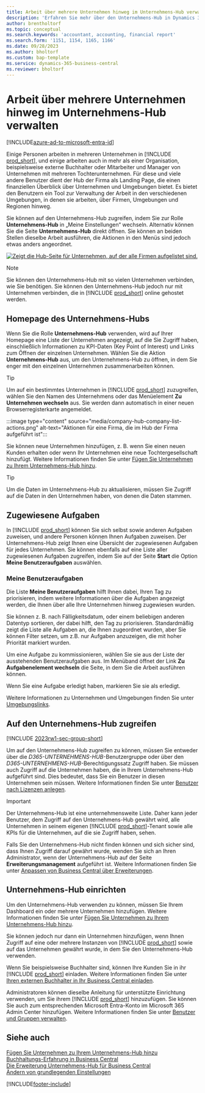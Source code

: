 ```yaml
---
title: Arbeit über mehrere Unternehmen hinweg im Unternehmens-Hub verwalten
description: 'Erfahren Sie mehr über den Unternehmens-Hub in Dynamics 365 Business Central, mit dem Sie Ihre Arbeit unternehmensübergreifend verwalten.'
author: brentholtorf
ms.topic: conceptual
ms.search.keywords: 'accountant, accounting, financial report'
ms.search.form: '1151, 1154, 1165, 1166'
ms.date: 09/28/2023
ms.author: bholtorf
ms.custom: bap-template
ms.service: dynamics-365-business-central
ms.reviewer: bholtorf
---
```


# <a name="manage-work-across-multiple-companies-in-the-company-hub"></a>Arbeit über mehrere Unternehmen hinweg im Unternehmens-Hub verwalten

[!INCLUDE[azure-ad-to-microsoft-entra-id](~/../shared-content/shared/azure-ad-to-microsoft-entra-id.md)]

Einige Personen arbeiten in mehreren Unternehmen in [!INCLUDE [prod_short](includes/prod_short.md)], und einige arbeiten auch in mehr als einer Organisation, beispielsweise externe Buchhalter oder Mitarbeiter und Manager von Unternehmen mit mehreren Tochterunternehmen. Für diese und viele andere Benutzer dient der Hub der Firma als Landing Page, die einen finanziellen Überblick über Unternehmen und Umgebungen bietet. Es bietet den Benutzern ein Tool zur Verwaltung der Arbeit in den verschiedenen Umgebungen, in denen sie arbeiten, über Firmen, Umgebungen und Regionen hinweg.  

Sie können auf den Unternehmens-Hub zugreifen, indem Sie zur Rolle **Unternehmens-Hub** in „Meine Einstellungen“ wechseln. Alternativ können Sie die Seite **Unternehmens-Hub** direkt öffnen. Sie können an beiden Stellen dieselbe Arbeit ausführen, die Aktionen in den Menüs sind jedoch etwas anders angeordnet.  

[![Zeigt die Hub-Seite für Unternehmen, auf der alle Firmen aufgelistet sind.](media/company-hub.png)](media/company-hub.png#lightbox)  

> [!NOTE]
> Sie können den Unternehmens-Hub mit so vielen Unternehmen verbinden, wie Sie benötigen. Sie können den Unternehmens-Hub jedoch nur mit Unternehmen verbinden, die in [!INCLUDE [prod_short](includes/prod_short.md)] online gehostet werden.

## <a name="company-hub-home-page"></a>Homepage des Unternehmens-Hubs

Wenn Sie die Rolle **Unternehmens-Hub** verwenden, wird auf Ihrer Homepage eine Liste der Unternehmen angezeigt, auf die Sie Zugriff haben, einschließlich Informationen zu KPI-Daten (Key Point of Interest) und Links zum Öffnen der einzelnen Unternehmen. <!--You can customize the dashboard to show the data points that you want to see by adding or removing columns. For example, you might want to see taxes that are due, how many open sales documents each company has, or the number of purchase invoices that are due next week. You can configure the view to suit your needs. If you have added many companies, you can use filters to sort your view.--> Wählen Sie die Aktion **Unternehmens-Hub** aus, um den Unternehmens-Hub zu öffnen, in dem Sie enger mit den einzelnen Unternehmen zusammenarbeiten können.  

> [!TIP]
> Um auf ein bestimmtes Unternehmen in [!INCLUDE [prod_short](includes/prod_short.md)] zuzugreifen, wählen Sie den Namen des Unternehmens oder das Menüelement **Zu Unternehmen wechseln** aus. Sie werden dann automatisch in einer neuen Browserregisterkarte angemeldet.

:::image type="content" source="media/company-hub-company-list-actions.png" alt-text="Aktionen für eine Firma, die im Hub der Firma aufgeführt ist":::

Sie können neue Unternehmen hinzufügen, z. B. wenn Sie einen neuen Kunden erhalten oder wenn Ihr Unternehmen eine neue Tochtergesellschaft hinzufügt. Weitere Informationen finden Sie unter [Fügen Sie Unternehmen zu Ihrem Unternehmens-Hub hinzu](company-hub-add-company.md).  

> [!TIP]
> Um die Daten im Unternehmens-Hub zu aktualisieren, müssen Sie Zugriff auf die Daten in den Unternehmen haben, von denen die Daten stammen.

<!--## Company details

In the **Company Hub** page, you can see more information about each company by choosing the name of the company that you want to learn more about. This opens the **Company Details** pane, where you can see additional information, such as the following:  

* Cash account balances  
* Cash flow forecast  
* Overdue purchase invoices  
* Overdue sales invoices  

> [!TIP]
> You can launch predefined Excel workbooks from the **Reports** tab in the ribbon. These Excel workbooks are designed as ready-to-print key financial statements and reports, but you can also modify them to fit your needs. For more information, see [Analyzing Financial Statements in Microsoft Excel](finance-analyze-excel.md).  

Otherwise, close the details pane and continue to the next company.  -->

## <a name="assigned-tasks"></a>Zugewiesene Aufgaben

In [!INCLUDE [prod_short](includes/prod_short.md)] können Sie sich selbst sowie anderen Aufgaben zuweisen, und andere Personen können Ihnen Aufgaben zuweisen. Der Unternehmens-Hub zeigt Ihnen eine Übersicht der zugewiesenen Aufgaben für jedes Unternehmen. Sie können ebenfalls auf eine Liste aller zugewiesenen Aufgaben zugreifen, indem Sie auf der Seite **Start** die Option **Meine Benutzeraufgaben** auswählen.  

<!--In the client company, you also have cues that call out tasks assigned to you in this particular client.  -->

### <a name="my-user-tasks"></a>Meine Benutzeraufgaben

Die Liste **Meine Benutzeraufgaben** hilft Ihnen dabei, Ihren Tag zu priorisieren, indem weitere Informationen über die Aufgaben angezeigt werden, die Ihnen über alle Ihre Unternehmen hinweg zugewiesen wurden.  

Sie können z. B. nach Fälligkeitsdatum, oder einem beliebigen anderen Datentyp sortieren, der dabei hilft, den Tag zu priorisieren. Standardmäßig zeigt die Liste alle Aufgaben an, die Ihnen zugeordnet wurden, aber Sie können Filter setzen, um z.B. nur Aufgaben anzuzeigen, die mit hoher Priorität markiert wurden.  

Um eine Aufgabe zu kommissionieren, wählen Sie sie aus der Liste der ausstehenden Benutzeraufgaben aus. Im Menüband öffnet der Link **Zu Aufgabenelement wechseln** die Seite, in dem Sie die Arbeit ausführen können.  

Wenn Sie eine Aufgabe erledigt haben, markieren Sie sie als erledigt.  

Weitere Informationen zu Unternehmen und Umgebungen finden Sie unter [Umgebungslinks](company-hub-add-company.md#environment-links).  

## <a name="access-the-company-hub"></a>Auf den Unternehmens-Hub zugreifen

[!INCLUDE [2023rw1-sec-group-short](includes/2023rw1-sec-group-short.md)]

Um auf den Unternehmens-Hub zugreifen zu können, müssen Sie entweder über die *D365-UNTERNEHMENS-HUB*-Benutzergruppe oder über den *D365-UNTERNEHMENS-HUB*-Berechtigungssatz Zugriff haben. Sie müssen auch Zugriff auf die Unternehmen haben, die in Ihrem Unternehmens-Hub aufgeführt sind. Dies bedeutet, dass Sie ein Benutzer in diesen Unternehmen sein müssen. Weitere Informationen finden Sie unter [Benutzer nach Lizenzen anlegen](ui-how-users-permissions.md).  

> [!IMPORTANT]
> Der Unternehmens-Hub ist eine unternehmensweite Liste. Daher kann jeder Benutzer, dem Zugriff auf den Unternehmens-Hub gewährt wird, alle Unternehmen in seinem eigenen [!INCLUDE [prod_short](includes/prod_short.md)]-Tenant sowie alle KPIs für die Unternehmen, auf die sie Zugriff haben, sehen.

Falls Sie den Unternehmens-Hub nicht finden können und sich sicher sind, dass Ihnen Zugriff darauf gewährt wurde, wenden Sie sich an Ihren Administrator, wenn der Unternehmens-Hub auf der Seite **Erweiterungsmanagement** aufgeführt ist. Weitere Informationen finden Sie unter [Anpassen von Business Central über Erweiterungen](ui-extensions.md).  

## <a name="set-up-the-company-hub"></a>Unternehmens-Hub einrichten

Um den Unternehmens-Hub verwenden zu können, müssen Sie Ihrem Dashboard ein oder mehrere Unternehmen hinzufügen. Weitere Informationen finden Sie unter [Fügen Sie Unternehmen zu Ihrem Unternehmens-Hub hinzu](company-hub-add-company.md).  

Sie können jedoch nur dann ein Unternehmen hinzufügen, wenn Ihnen Zugriff auf eine oder mehrere Instanzen von [!INCLUDE [prod_short](includes/prod_short.md)] sowie auf das Unternehmen gewährt wurde, in dem Sie den Unternehmens-Hub verwenden.  

Wenn Sie beispielsweise Buchhalter sind, können Ihre Kunden Sie in ihr [!INCLUDE [prod_short](includes/prod_short.md)] einladen. Weitere Informationen finden Sie unter [Ihren externen Buchhalter in Ihr Business Central einladen](finance-accounting.md#inviteaccountant).  

Administratoren können dieselbe Anleitung für unterstützte Einrichtung verwenden, um Sie ihrem [!INCLUDE [prod_short](includes/prod_short.md)] hinzuzufügen. Sie können Sie auch zum entsprechenden Microsoft Entra-Konto im Microsoft 365 Admin Center hinzufügen. Weitere Informationen finden Sie unter [Benutzer und Gruppen verwalten](/microsoft-365/admin/add-users/?view=o365-worldwide&preserve-view=true).  

## <a name="see-also"></a>Siehe auch

[Fügen Sie Unternehmen zu Ihrem Unternehmens-Hub hinzu](company-hub-add-company.md)  
[Buchhaltungs-Erfahrung in Business Central](finance-accounting.md)  
[Die Erweiterung Unternehmens-Hub für Business Central](ui-extensions-company-hub.md)  
[Ändern von grundlegenden Einstellungen](ui-change-basic-settings.md)  


[!INCLUDE[footer-include](includes/footer-banner.md)]
